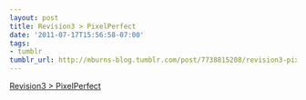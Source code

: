 ```yaml
---
layout: post
title: Revision3 > PixelPerfect
date: '2011-07-17T15:56:58-07:00'
tags:
- tumblr
tumblr_url: http://mburns-blog.tumblr.com/post/7738815208/revision3-pixelperfect
---
```

<a href="http://revision3.com/pixelperfect">Revision3 > PixelPerfect</a>

